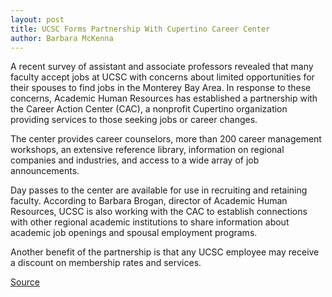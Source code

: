 ```yaml
---
layout: post
title: UCSC Forms Partnership With Cupertino Career Center
author: Barbara McKenna
---
```


A recent survey of assistant and associate professors revealed that many faculty accept jobs at UCSC with concerns about limited opportunities for their spouses to find jobs in the Monterey Bay Area. In response to these concerns, Academic Human Resources has established a partnership with the Career Action Center (CAC), a nonprofit Cupertino organization providing services to those seeking jobs or career changes.

The center provides career counselors, more than 200 career management workshops, an extensive reference library, information on regional companies and industries, and access to a wide array of job announcements.

Day passes to the center are available for use in recruiting and retaining faculty. According to Barbara Brogan, director of Academic Human Resources, UCSC is also working with the CAC to establish connections with other regional academic institutions to share information about academic job openings and spousal employment programs.

Another benefit of the partnership is that any UCSC employee may receive a discount on membership rates and services.

[Source](http://www1.ucsc.edu/oncampus/currents/97-98/03-09/career.htm "Permalink to Partnership with Career Action Center: 03-09-98")
